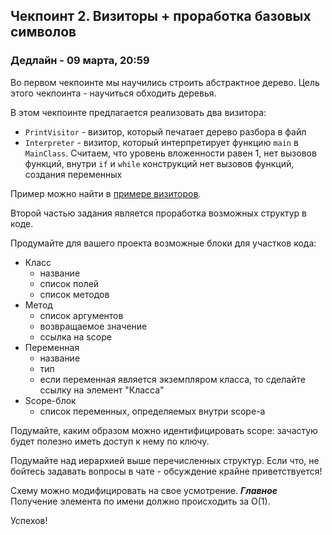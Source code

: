 ## Чекпоинт 2. Визиторы + проработка базовых символов

### Дедлайн - 09 марта, 20:59

Во первом чекпоинте мы научились строить абстрактное дерево. Цель этого чекпоинта - научиться обходить деревья.

В этом чекпоинте предлагается реализовать два визитора:
* `PrintVisitor` - визитор, который печатает дерево разбора в файл
* `Interpreter` - визитор, который интерпретирует функцию `main` в `MainClass`. Считаем, что уровень вложенности равен 1, нет вызовов функций, внутри `if` и `while` конструкций нет вызовов функций, создания переменных

Пример можно найти в [примере визиторов](/04-visitors).

Второй частью задания является проработка возможных структур в коде. 

Продумайте для вашего проекта возможные блоки для участков кода:
* Класс
  * название
  * список полей
  * список методов
* Метод
  * список аргументов
  * возвращаемое значение
  * ссылка на scope
* Переменная
  * название
  * тип
  * если переменная является экземпляром класса, то сделайте ссылку на элемент "Класса"
* Scope-блок
  * список переменных, определяемых внутри scope-а
  
Подумайте, каким образом можно идентифицировать scope: зачастую будет полезно иметь доступ к нему по ключу.

Подумайте над иерархией выше перечисленных структур. Если что, не бойтесь задавать вопросы в чате - обсуждение крайне приветствуется!

Схему можно модифицировать на свое усмотрение.
***Главное*** Получение элемента по имени должно происходить за O(1).
 
Успехов!
